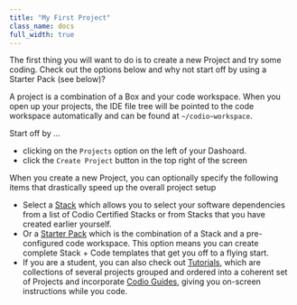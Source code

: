 ```yaml
---
title: "My First Project"
class_name: docs
full_width: true
---
```


The first thing you will want to do is to create a new Project and try some coding. Check out the options below and why not start off by using a Starter Pack (see below)?

A project is a combination of a Box and your code workspace. When you open up your projects, the IDE file tree will be pointed to the code workspace automatically and can be found at `~/codio~workspace`. 

Start off by ...

- clicking on the `Projects` option on the left of your Dashoard.
- click the `Create Project` button in the top right of the screen

When you create a new Project, you can optionally specify the following items that drastically speed up the overall project setup

- Select a [Stack]() which allows you to select your software dependencies from a list of Codio Certified Stacks or from Stacks that you have created earlier yourself.
- Or a [Starter Pack]() which is the combination of a Stack and a pre-configured code workspace. This option means you can create complete Stack + Code templates that get you off to a flying start.
- If you are a student, you can also check out [Tutorials](), which are collections of several projects grouped and ordered into a coherent set of Projects and incorporate [Codio Guides](), giving you on-screen instructions while you code.

